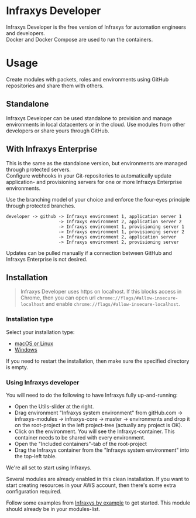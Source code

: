 # Infraxys Developer

Infraxys Developer is the free version of Infraxys for automation engineers and developers.  
Docker and Docker Compose are used to run the containers.  

# Usage

Create modules with packets, roles and environments using GitHub repositories and share them with others.
 
## Standalone

Infraxys Developer can be used standalone to provision and manage environments in local datacenters or in the cloud. 
Use modules from other developers or share yours through GitHub. 

## With Infraxys Enterprise

This is the same as the standalone version, but environments are managed through protected servers.  
Configure webhooks in your Git-repositories to automatically update application- and provisioning servers for one or more Infraxys Enterprise environments.

Use the branching model of your choice and enforce the four-eyes principle through protected branches.  

```
developer -> github -> Infraxys environment 1, application server 1
                    -> Infraxys environment 2, application server 2
                    -> Infraxys environment 1, provisioning server 1
                    -> Infraxys environment 1, provisioning server 2
                    -> Infraxys environment 2, application server
                    -> Infraxys environment 2, provisioning server
```

Updates can be pulled manually if a connection between GitHub and Infraxys Enterprise is not desired.

## Installation

> Infraxys Developer uses https on localhost. If this blocks access in Chrome, then you can open url `chrome://flags/#allow-insecure-localhost` and enable `chrome://flags/#allow-insecure-localhost`. 

### Installation type

Select your installation type:
- [macOS or Linux](macOS-and-Linux/README.md)
- [Windows](Windows/README.md)

If you need to restart the installation, then make sure the specified directory is empty.

### Using Infraxys developer

You will need to do the following to have Infraxys fully up-and-running:
- Open the Utils-slider at the right.
- Drag environment "Infraxys system environment" from gitHub.com -> infraxys-modules -> infraxys-core -> master -> environments and drop it on the root-project in the left project-tree (actually any project is OK).
- Click on the environment. You will see the Infraxys-container. This container needs to be shared with every environment.
- Open the "Included containers"-tab of the root-project
- Drag the Infraxys container from the "Infraxys system environment" into the top-left table.

We're all set to start using Infraxys.

Several modules are already enabled in this clean installation. 
If you want to start creating resources in your AWS account, then there's some extra configuration required.

Follow some examples from [Infraxys by example](https://github.com/infraxys-modules/infraxys-by-example) to get started.
This module should already be in your modules-list.

